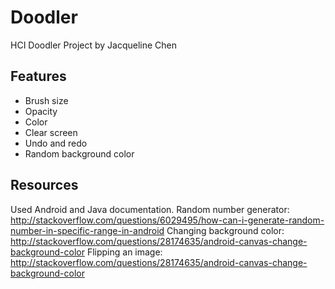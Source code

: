 # Doodler
HCI Doodler Project by Jacqueline Chen

## Features
* Brush size
* Opacity
* Color
* Clear screen
* Undo and redo
* Random background color

## Resources
Used Android and Java documentation.
Random number generator:  http://stackoverflow.com/questions/6029495/how-can-i-generate-random-number-in-specific-range-in-android
Changing background color: http://stackoverflow.com/questions/28174635/android-canvas-change-background-color
Flipping an image: http://stackoverflow.com/questions/28174635/android-canvas-change-background-color

